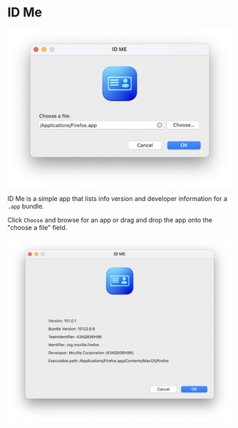 # ID Me

![001](support/001.png)

ID Me is a simple app that lists info version and developer information for a `.app` bundle.

Click `Choose` and browse for an app or drag and drop the app onto the "choose a file" field.


![001](support/002.png)